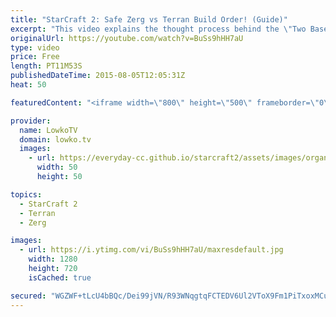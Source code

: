 ```yaml
---
title: "StarCraft 2: Safe Zerg vs Terran Build Order! (Guide)"
excerpt: "This video explains the thought process behind the \"Two Base Mutalisk\" build order in StarCraft 2 for Zerg versus Terran.  Zerg versus Terran is a match-up that has been changing a lot over time. In the most recent couple of months the two base Mutalisk style is very common for Zerg players to execute"
originalUrl: https://youtube.com/watch?v=BuSs9hHH7aU
type: video
price: Free
length: PT11M53S
publishedDateTime: 2015-08-05T12:05:31Z
heat: 50

featuredContent: "<iframe width=\"800\" height=\"500\" frameborder=\"0\" src=\"https://www.youtube.com/embed/BuSs9hHH7aU\" allow=\"accelerometer; autoplay; encrypted-media; gyroscope; picture-in-picture\" allowfullscreen></iframe>"

provider:
  name: LowkoTV
  domain: lowko.tv
  images:
    - url: https://everyday-cc.github.io/starcraft2/assets/images/organizations/lowko.tv-50x50.jpg
      width: 50
      height: 50

topics:
  - StarCraft 2
  - Terran
  - Zerg

images:
  - url: https://i.ytimg.com/vi/BuSs9hHH7aU/maxresdefault.jpg
    width: 1280
    height: 720
    isCached: true

secured: "WGZWF+tLcU4bBQc/Dei99jVN/R93WNqgtqFCTEDV6Ul2VToX9Fm1PiTxoxMCuQ6a4PhMmdSBb/uNCettHKbRCsF40Z2nchfVR0nkuD0mjqbwQsqeRoG/2azf+Zs6N3An1oZL1GxiyNhJ+gka+GNfXvxTTiN8T7X6QSdzbbtNatCmimw7G+IFr3P5IXy4RYk8HXc5o5hznDNPD5CM+bdC+AgL552S6Cv9zte5w1OIEkgWIirADL9EMPjHigqrZqisaLgehxG00Q9BfAGu4qd46tljE/EaBEQeP/RVI0vZkp5UTBgcP591NmsVNC/V9GvK+BP+YAmaaHzo735c7CUCUTMo5LXZcpbVFQsJ0ZWfcOU9DNqkMiFgpD4FgITuTn+I0VeQXFfWQdQ0HgHB7BxJJtNBj/pg/L/OVSoDgQEMDb0=;tWuzPJhw40SNWdpkmpiAgw=="
---
```



